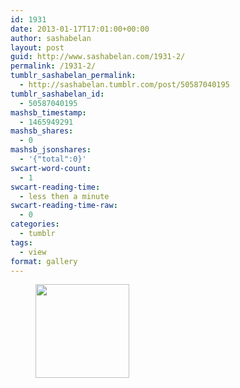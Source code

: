 ```yaml
---
id: 1931
date: 2013-01-17T17:01:00+00:00
author: sashabelan
layout: post
guid: http://www.sashabelan.com/1931-2/
permalink: /1931-2/
tumblr_sashabelan_permalink:
  - http://sashabelan.tumblr.com/post/50587040195
tumblr_sashabelan_id:
  - 50587040195
mashsb_timestamp:
  - 1465949291
mashsb_shares:
  - 0
mashsb_jsonshares:
  - '{"total":0}'
swcart-word-count:
  - 1
swcart-reading-time:
  - less then a minute
swcart-reading-time-raw:
  - 0
categories:
  - tumblr
tags:
  - view
format: gallery
---
```

<div id='gallery-232' class='gallery galleryid-1931 gallery-columns-3 gallery-size-thumbnail'>
  <figure class='gallery-item'> 
  
  <div class='gallery-icon landscape'>
    <a href='http://www.sashabelan.ru/1931-2/attachment/1932/'><img width="150" height="150" src="http://www.sashabelan.ru/wp-content/uploads/2013/01/tumblr_mmwjlf2LPg1qarj97o1_500-150x150.jpg" class="attachment-thumbnail size-thumbnail" alt="" /></a>
  </div></figure>
</div>